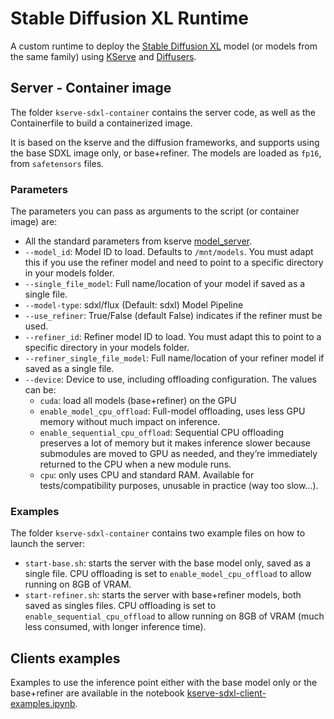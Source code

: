 # Stable Diffusion XL Runtime

A custom runtime to deploy the [Stable Diffusion XL](https://huggingface.co/stabilityai/stable-diffusion-xl-base-1.0) model (or models from the same family) using [KServe](https://kserve.github.io/website/latest/) and [Diffusers](https://huggingface.co/docs/diffusers/index).

## Server - Container image

The folder `kserve-sdxl-container` contains the server code, as well as the Containerfile to build a containerized image.

It is based on the kserve and the diffusion frameworks, and supports using the base SDXL image only, or base+refiner. The models are loaded as `fp16`, from `safetensors` files.

### Parameters

The parameters you can pass as arguments to the script (or container image) are:

- All the standard parameters from kserve [model_server](https://github.com/kserve/kserve/blob/master/python/kserve/kserve/model_server.py).
- `--model_id`: Model ID to load. Defaults to `/mnt/models`. You must adapt this if you use the refiner model and need to point to a specific directory in your models folder.
- `--single_file_model`: Full name/location of your model if saved as a single file.
- `--model-type`: sdxl/flux (Default: sdxl) Model Pipeline
- `--use_refiner`: True/False (default False) indicates if the refiner must be used.
- `--refiner_id`: Refiner model ID to load. You must adapt this to point to a specific directory in your models folder.
- `--refiner_single_file_model`: Full name/location of your refiner model if saved as a single file.
- `--device`: Device to use, including offloading configuration. The values can be:
  - `cuda`: load all models (base+refiner) on the GPU
  - `enable_model_cpu_offload`: Full-model offloading, uses less GPU memory without much impact on inference.
  - `enable_sequential_cpu_offload`: Sequential CPU offloading preserves a lot of memory but it makes inference slower because submodules are moved to GPU as needed, and they’re immediately returned to the CPU when a new module runs.
  - `cpu`: only uses CPU and standard RAM. Available for tests/compatibility purposes, unusable in practice (way too slow...).

### Examples

The folder `kserve-sdxl-container` contains two example files on how to launch the server:

- `start-base.sh`: starts the server with the base model only, saved as a single file. CPU offloading is set to `enable_model_cpu_offload` to allow running on 8GB of VRAM.
- `start-refiner.sh`: starts the server with base+refiner models, both saved as singles files. CPU offloading is set to `enable_sequential_cpu_offload` to allow running on  8GB of VRAM (much less consumed, with longer inference time).

## Clients examples

Examples to use the inference point either with the base model only or the base+refiner are available in the notebook [kserve-sdxl-client-examples.ipynb](./kserve-sdxl-client-examples.ipynb).
